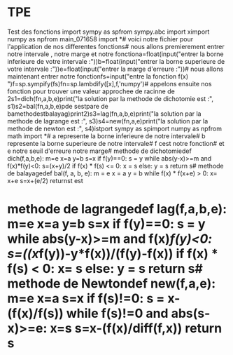 # TPE
Test des fonctions 
import sympy as spfrom sympy.abc import ximport numpy as npfrom main_071658 import *# voici notre fichier pour l'application de nos differentes fonctions# nous allons premierement entrer notre intervale , notre marge et notre fonctiona=float(input("entrer la borne inferieure de votre intervale :"))b=float(input("entrer la borne superieure de votre intervale :"))e=float(input("entrer la marge d'erreure  :"))# nous allons maintenant entrer notre fonctionfs=input("entre la fonction f(x) ")f=sp.sympify(fs)fn=sp.lambdify([x],f,'numpy')# appelons ensuite nos fonction pour trouver une valeur approchee de racinne de 2s1=dich(fn,a,b,e)print("la solution par la methode de dichotomie est :", s1)s2=bal(fn,a,b,e)pde
 sestpare de bamethodestbalayag)print2)s3=lag(fn,a,b,e)print("la solution par la methode de lagrange est :", s3)s4=new(fn,a,e)print("la solution par la methode de newton est :", s4)istport sympy as spimport numpy as npfrom math import *# a represente la borne inferieure de notre intervale# b represente la borne superieure de notre intervale# f cest notre fonction# et e notre seuil d'erreure notre marge# methode de dichotomiedef dich(f,a,b,e):    m=e    x=a    y=b    s=x    if f(y)==0:        s = y    while abs(y-x)>=m and f(x)*f(y)<0:      s=(x+y)/2    if f(x) * f(s) <= 0:        x = s    else:        y = s    return s# methode de balayagedef bal(f, a, b, e):    m = e    x = a    y = b    while f(x) * f(x+e) > 0:         x= x+e    s=x+(e/2)    returnst
est
# methode de lagrangedef lag(f,a,b,e):    m=e    x=a    y=b    s=x    if f(y)==0:        s = y    while abs(y-x)>=m and f(x)*f(y)<0:      s=((x*f(y))-y*f(x))/(f(y)-f(x))    if f(x) * f(s) < 0:        x= s    else:        y = s    return s# methode de Newtondef new(f,a,e):    m=e    x=a    s=x    if f(s)!=0:        s = x-(f(x)/f(s))    while f(s)!=0 and abs(s-x)>=e:        x=s        s=x-(f(x)/diff(f,x))    return s
